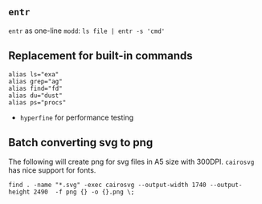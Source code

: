 ## `entr`
`entr` as one-line `modd`: `ls file | entr -s 'cmd'`


## Replacement for built-in commands
```shell
alias ls="exa"
alias grep="ag"
alias find="fd"
alias du="dust"
alias ps="procs"
```
* `hyperfine` for performance testing


## Batch converting svg to png

The following will create png for svg files in A5 size with 300DPI.
`cairosvg` has nice support for fonts.

`find . -name "*.svg" -exec cairosvg --output-width 1740 --output-height 2490  -f png {} -o {}.png \;`




